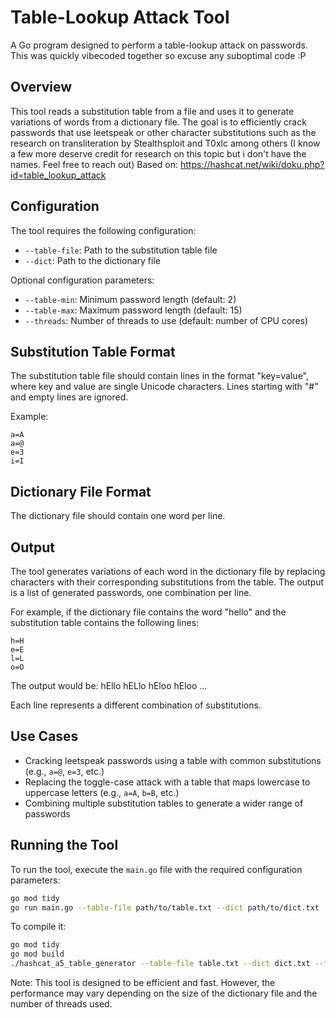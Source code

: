 # Table-Lookup Attack Tool

A Go program designed to perform a table-lookup attack on passwords. This was quickly vibecoded together so excuse any suboptimal code :P

## Overview

This tool reads a substitution table from a file and uses it to generate variations of words from a dictionary file. The goal is to efficiently crack passwords that use leetspeak or other character substitutions such as the research on transliteration by Stealthsploit and T0xlc among others (I know a few more deserve credit for research on this topic but i don't have the names. Feel free to reach out)
Based on: https://hashcat.net/wiki/doku.php?id=table_lookup_attack

## Configuration

The tool requires the following configuration:

* `--table-file`: Path to the substitution table file
* `--dict`: Path to the dictionary file

Optional configuration parameters:

* `--table-min`: Minimum password length (default: 2)
* `--table-max`: Maximum password length (default: 15)
* `--threads`: Number of threads to use (default: number of CPU cores)

## Substitution Table Format

The substitution table file should contain lines in the format "key=value", where key and value are single Unicode characters. Lines starting with "#" and empty lines are ignored.

Example:
```
a=A
a=@
e=3
i=I
```

## Dictionary File Format

The dictionary file should contain one word per line.

## Output

The tool generates variations of each word in the dictionary file by replacing characters with their corresponding substitutions from the table. The output is a list of generated passwords, one combination per line.

For example, if the dictionary file contains the word "hello" and the substitution table contains the following lines:

```
h=H
e=E
l=L
o=O
```

The output would be: hEllo hELlo hEloo hEloo ...

Each line represents a different combination of substitutions.

## Use Cases

* Cracking leetspeak passwords using a table with common substitutions (e.g., `a=@`, `e=3`, etc.)
* Replacing the toggle-case attack with a table that maps lowercase to uppercase letters (e.g., `a=A`, `b=B`, etc.)
* Combining multiple substitution tables to generate a wider range of passwords

## Running the Tool

To run the tool, execute the `main.go` file with the required configuration parameters:
```bash
go mod tidy
go run main.go --table-file path/to/table.txt --dict path/to/dict.txt
```
To compile it:
```bash
go mod tidy
go mod build
./hashcat_a5_table_generator --table-file table.txt --dict dict.txt --table-min 1 --table-max 16
```
Note: This tool is designed to be efficient and fast. However, the performance may vary depending on the size of the dictionary file and the number of threads used.
